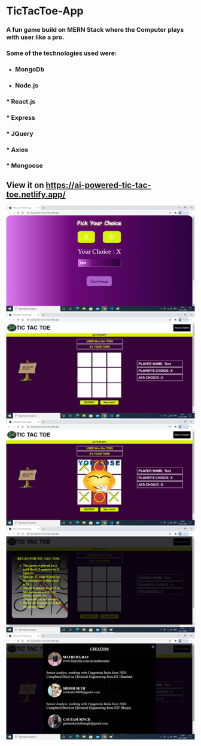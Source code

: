 # TicTacToe-App

### A fun game build on MERN Stack where the Computer plays with user like a pro.
### Some of the technologies used were:
* ### MongoDb
* ### Node.js
### * React.js
### * Express
### * JQuery
### * Axios
### * Mongoose

## View it on https://ai-powered-tic-tac-toe.netlify.app/

![](images/SignUp.png)
![](images/Game.png)
![](images/GameLose.png)
![](images/Rules.png)
![](images/creators.png)
